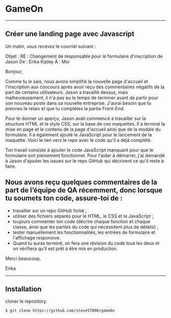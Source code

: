 # GameOn
***
## Créer une landing page avec Javascript

Un matin, vous recevez le courriel suivant : 

Objet : RE : Changement de responsable pour le formulaire d'inscription de Jason 
De : Erika Kipley
À : Moi

Bonjour,

Comme tu le sais, nous avons simplifié la nouvelle page d'accueil et l'inscription aux concours après avoir reçu des commentaires négatifs de la part de certains utilisateurs. Jason a travaillé dessus, mais malheureusement, il n'a pas eu le temps de terminer avant de partir pour son nouveau poste dans sa nouvelle entreprise. J'aurai besoin que tu prennes le relais et que tu complètes la partie Front-End. 

Pour te donner un aperçu, Jason avait commencé  à travailler sur la structure HTML et le style CSS, sur la base de ces maquettes. Il a terminé la mise en page et le contenu de la page d'accueil ainsi que de la modale du formulaire. Il a également ajouté le JavaScript pour le lancement de la maquette. Voici le lien vers le repo avec le code qu'il a déjà complété.

Ton travail consiste à ajouter le code JavaScript manquant pour que le formulaire soit pleinement fonctionnel. Pour t’aider à démarrer, j'ai demandé à Jason d'ajouter les issues sur le repo GitHub qui décrivent ce qu'il reste à faire. 

## Nous avons reçu quelques commentaires de la part de l’équipe de QA récemment, donc lorsque tu soumets ton code, assure-toi de : 

* travailler sur un repo GitHub forké ;
* utiliser des fichiers séparés pour le HTML, le CSS et le JavaScript ;
* toujours commenter ton code (décrire chaque fonction et chaque classe, ainsi que les parties du code qui nécessitent plus de détails) ;
* tester manuellement les fonctionnalités, les entrées de formulaire et l'affichage responsive.
* Quand tu auras terminé, on fera une révision du code tous les deux et on vérifiera qu’il est prêt à être mis en production. 

Merci beaucoup, 

Erika
***
## Installation
cloner le repository.
```
$ git clone https://github.com/steve57000/gameOn
```
